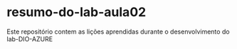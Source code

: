 # resumo-do-lab-aula02
Este repositório contem as lições aprendidas durante o desenvolvimento do lab-DIO-AZURE
